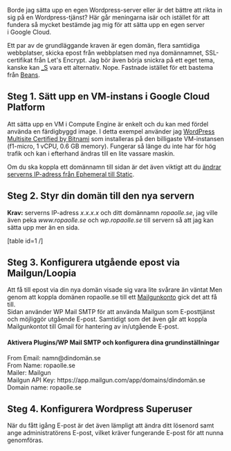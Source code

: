 Borde jag sätta upp en egen Wordpress-server eller är det bättre att rikta in sig på en Wordpress-tjänst? Här går meningarna isär och istället för att fundera så mycket bestämde jag mig för att sätta upp en egen server i Google Cloud.

Ett par av de grundläggande kraven är egen domän, flera samtidiga webbplatser, skicka epost från webbplatsen med nya domännamnet, SSL-certifikat från Let's Encrypt. Jag bör även börja snickra på ett eget tema, kanske kan <a href="http://underscores.me/">_S</a> vara ett alternativ. Nope. Fastnade istället för ett bastema från <a href="http://www.getbeans.io/">Beans</a>.
<h2>Steg 1. Sätt upp en VM-instans i Google Cloud Platform</h2>
Att sätta upp en VM i Compute Engine är enkelt och du kan med fördel använda en färdigbyggd image. I detta exempel använder jag <a href="https://console.cloud.google.com/launcher/details/bitnami-launchpad/wordpress-multisite">WordPress Multisite Certified by Bitnami</a> som installeras på den billigaste VM-instansen (f1-micro, 1 vCPU, 0.6 GB memory). Fungerar så länge du inte har för hög trafik och kan i efterhand ändras till en lite vassare maskin.

Om du ska koppla ett domännamn till sidan är det även viktigt att du <a href="https://console.cloud.google.com/networking/addresses/list">ändrar serverns IP-adress från Ephemeral till Static</a>.
<div class="md-list-item-text ng-binding">

<!--more-->
<h2>Steg 2. Styr din domän till den nya servern</h2>
<strong>Krav:</strong> serverns IP-adress <em>x.x.x.x</em> och ditt domännamn <em>ropaolle.se</em>, jag ville även peka <em>www.ropaolle.se</em> och <em>wp.ropaolle.se</em> till servern så att jag kan sätta upp mer än en sida.

[table id=1 /]
<h2>Steg 3. Konfigurera utgående epost via Mailgun/Loopia</h2>
Att få till epost via din nya domän visade sig vara lite svårare än väntat Men genom att koppla domänen ropaolle.se till ett <a href="https://www.mailgun.com/">Mailgunkonto</a> gick det att få till.
<div>Sidan använder WP Mail SMTP för att använda Mailgun som E-posttjänst och möjliggör utgående E-post. Samtidigt som det även går att koppla Mailgunkontot till Gmail för hantering av in/utgående E-post.</div>
<h4>Aktivera Plugins/WP Mail SMTP och konfigurera dina grundinställningar</h4>
<div>From Email: namn@dindomän.se</div>
<div>From Name: ropaolle.se</div>
<div>Mailer: Mailgun</div>
<div>Mailgun API Key: https://app.mailgun.com/app/domains/dindomän.se</div>
<div>Domain name: ropaolle.se</div>
<h2>Steg 4. Konfigurera Wordpress Superuser</h2>
<div>När du fått igång E-post är det även lämpligt att ändra ditt lösenord samt ange administratörens E-post, vilket kräver fungerande E-post för att nunna genomföras.</div>
</div>